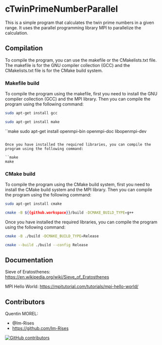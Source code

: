# cTwinPrimeNumberParallel

This is a simple program that calculates the twin prime numbers in a given range. It uses the parallel programming
library MPI to parallelize the calculation.

## Compilation

To compile the program, you can use the makefile or the CMakelists.txt file.
The makefile is for the GNU compiler collection (GCC) and the CMakelists.txt file is for the CMake build system.

### Makefile build

To compile the program using the makefile, first you need to install the GNU compiler collection (GCC) and the MPI
library.
Then you can compile the program using the following command:

```bash
sudo apt-get install gcc
```

```bash
sudo apt-get install make
```

``make
sudo apt-get install openmpi-bin openmpi-doc libopenmpi-dev

```

Once you have installed the required libraries, you can compile the program using the following command:

``make
make
```

### CMake build

To compile the program using the CMake build system, first you need to install the CMake build system and the MPI
library.
Then you can compile the program using the following command:

```bash
sudo apt-get install cmake
```

```bash
cmake -B ${{github.workspace}}/build -DCMAKE_BUILD_TYPE=g++
```

Once you have installed the required libraries, you can compile the program using the following command:

```bash
cmake -B ./build -DCMAKE_BUILD_TYPE=Release
```

```bash
cmake --build ./build --config Release
```

## Documentation

Sieve of Eratosthenes:  
<https://en.wikipedia.org/wiki/Sieve_of_Eratosthenes>

MPI Hello World:
<https://mpitutorial.com/tutorials/mpi-hello-world/>

## Contributors

Quentin MOREL:

- @Im-Rises
- <https://github.com/Im-Rises>

[![GitHub contributors](https://contrib.rocks/image?repo=Im-Rises/cTwinPrimeNumberParallel)](https://github.com/Im-Rises/cTwinPrimeNumberParallel/graphs/contributors)
